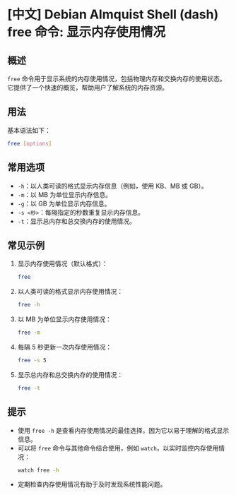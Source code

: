 # [中文] Debian Almquist Shell (dash) free 命令: 显示内存使用情况

## 概述
`free` 命令用于显示系统的内存使用情况，包括物理内存和交换内存的使用状态。它提供了一个快速的概览，帮助用户了解系统的内存资源。

## 用法
基本语法如下：
```bash
free [options]
```

## 常用选项
- `-h`：以人类可读的格式显示内存信息（例如，使用 KB、MB 或 GB）。
- `-m`：以 MB 为单位显示内存信息。
- `-g`：以 GB 为单位显示内存信息。
- `-s <秒>`：每隔指定的秒数重复显示内存信息。
- `-t`：显示总内存和总交换内存的使用情况。

## 常见示例
1. 显示内存使用情况（默认格式）：
   ```bash
   free
   ```

2. 以人类可读的格式显示内存使用情况：
   ```bash
   free -h
   ```

3. 以 MB 为单位显示内存使用情况：
   ```bash
   free -m
   ```

4. 每隔 5 秒更新一次内存使用情况：
   ```bash
   free -s 5
   ```

5. 显示总内存和总交换内存的使用情况：
   ```bash
   free -t
   ```

## 提示
- 使用 `free -h` 是查看内存使用情况的最佳选择，因为它以易于理解的格式显示信息。
- 可以将 `free` 命令与其他命令结合使用，例如 `watch`，以实时监控内存使用情况：
  ```bash
  watch free -h
  ```
- 定期检查内存使用情况有助于及时发现系统性能问题。